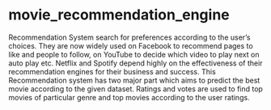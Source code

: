 # movie_recommendation_engine
Recommendation System search for preferences according to the user’s choices. They are now widely used on Facebook to recommend pages to like and people to follow, on YouTube to decide which video to play next on auto play etc. Netflix and Spotify depend highly on the effectiveness of their recommendation engines for their business and success. This Recommendation system has two major part which aims to predict the best movie according to the given dataset. Ratings and votes are used to find top movies of particular genre and top movies according to the user ratings.
